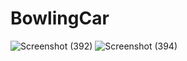 # BowlingCar
![Screenshot (392)](https://user-images.githubusercontent.com/96645477/150135513-126eaa50-5868-4c58-99b4-e09925c8fada.png)
![Screenshot (394)](https://user-images.githubusercontent.com/96645477/150135927-f6c78c44-39a2-4abf-bdf6-446a711f4984.png)
